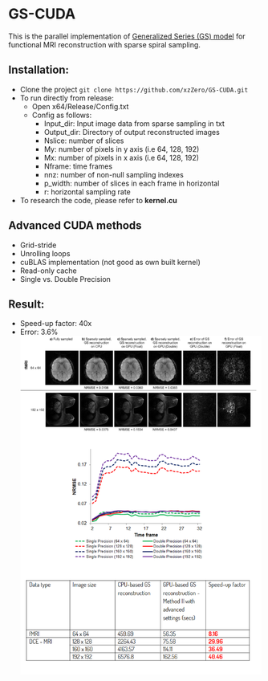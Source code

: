 # GS-CUDA

This is the parallel implementation of [Generalized Series (GS) model](https://pubmed.ncbi.nlm.nih.gov/23744655/) for functional MRI reconstruction with sparse spiral sampling.

## Installation:
- Clone the project 
``
git clone https://github.com/xzZero/GS-CUDA.git
``
- To run directly from release: 
  - Open x64/Release/Config.txt
  - Config as follows:
    - Input_dir: Input image data from sparse sampling in txt
    - Output_dir: Directory of output reconstructed images
    - Nslice: number of slices
    - My: number of pixels in y axis (i.e 64, 128, 192)
    - Mx: number of pixels in x axis (i.e 64, 128, 192)
    - Nframe: time frames
    - nnz: number of non-null sampling indexes
    - p_width: number of slices in each frame in horizontal
    - r: horizontal sampling rate
- To research the code, please refer to **kernel.cu**

## Advanced CUDA methods
- Grid-stride
- Unrolling loops
- cuBLAS implementation (not good as own built kernel)
- Read-only cache
- Single vs. Double Precision

## Result:
- Speed-up factor: 40x
- Error: 3.6%
![alt text](https://github.com/xzZero/GS-CUDA/blob/main/results.png)
